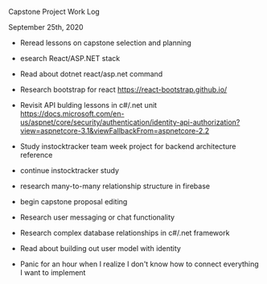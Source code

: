 Capstone Project Work Log

September 25th, 2020

* Reread lessons on capstone selection and planning

* esearch React/ASP.NET stack

* Read about dotnet react/asp.net command  

* Research bootstrap for react
https://react-bootstrap.github.io/

* Revisit API bulding lessons in c#/.net unit
https://docs.microsoft.com/en-us/aspnet/core/security/authentication/identity-api-authorization?view=aspnetcore-3.1&viewFallbackFrom=aspnetcore-2.2

* Study instocktracker team week project for backend architecture reference

* continue instocktracker study

* research many-to-many relationship structure in firebase

* begin capstone proposal editing

* Research user messaging or chat functionality

* Research complex database relationships in c#/.net framework

* Read about building out user model with identity

* Panic for an hour when I realize I don't know how to connect everything I want to implement